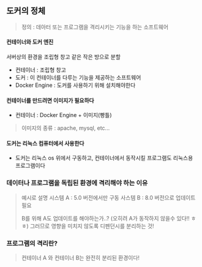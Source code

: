 ## 도커의 정체

> 정의 : 데아터 또는 프로그램을 격리시키는 기능을 하는 소프트웨어

#### 컨테이너와 도커 엔진

서버상의 환경을 조립형 창고 같은 작은 방으로 분할
- 컨테이너 : 조립형 창고
- 도커 : 이 컨테이너를 다루는 기능을 제공하는 소프트웨어
- Docker Engine : 도커를 사용하기 위해 설치해야한다

#### 컨테이너를 만드려면 이미지가 필요하다
- 컨테이너 : Docker Engine + 이미지(빵틀)
> 이미지의 종류 : apache, mysql, etc...

#### 도커는 리눅스 컴퓨터에서 사용한다
- 도커는 리눅스 os 위에서 구동하고, 컨테이너에서 동작시킬 프로그램도 리눅스용 프로그램이다


### 데이터나 프로그램을 독립된 환경에 격리해야 하는 이유

> 예시로 설명
> 시스템 A : 5.0 버전에서만 구동
> 사스템 B : 8.0 버전으로 업데이트 필요
>
> B를 위해 A도 업데이트를 해야하는가..?
> (오히려 A가 동작하지 않을수 있다!! ㅎㅎ) 그러므로 영향을 미치지 않도록 디펜던시를 분리하는 것!

### 프로그램의 격리란?

> 컨테이너 A 와 컨테이너 B는 완전히 분리된 환경이다!
